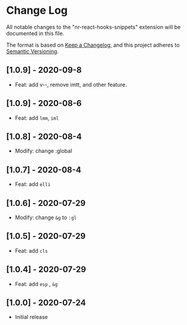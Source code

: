 # Change Log

All notable changes to the "nr-react-hooks-snippets" extension will be documented in this file.

The format is based on [Keep a Changelog](https://keepachangelog.com/en/1.0.0/),
and this project adheres to [Semantic Versioning](https://semver.org/spec/v2.0.0.html).

## [1.0.9] -  2020-09-8

- Feat: add v--, remove imtt, and other feature.

## [1.0.9] -  2020-08-6

- Feat: add `lmm`, `iml`

## [1.0.8] -  2020-08-4

- Modify: change :global

## [1.0.7] -  2020-08-4

- Feat: add `elli`

## [1.0.6] -  2020-07-29

- Modify: change `&g` to `:gl`

## [1.0.5] -  2020-07-29

- Feat: add `cls`

## [1.0.4] -  2020-07-29

- Feat: add `esp` , `&g`

## [1.0.0] -  2020-07-24

- Initial release
